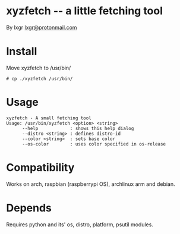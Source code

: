 # xyzfetch -- a little fetching tool
By lxgr <lxgr@protonmail.com>

# Install
Move xyzfetch to /usr/bin/
```shell
# cp ./xyzfetch /usr/bin/
```

# Usage
```
xyzfetch - A small fetching tool
Usage: /usr/bin/xyzfetch <option> <string>
      --help            : shows this help dialog
      --distro <string> : defines distro-id
      --color <string>  : sets base color
      --os-color        : uses color specified in os-release
```

# Compatibility
Works on arch, raspbian (raspberrypi OS), archlinux arm and debian.

# Depends
Requires python and its' os, distro, platform, psutil modules.
